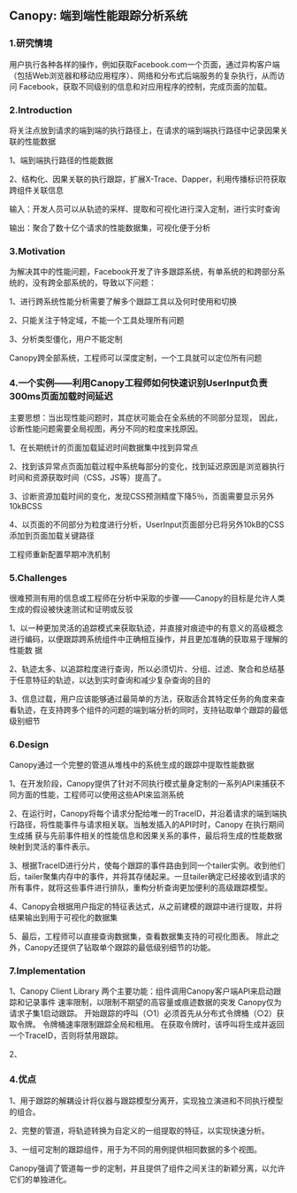## Canopy: 端到端性能跟踪分析系统

### 1.研究情境

用户执行各种各样的操作，例如获取Facebook.com一个页面，通过异构客户端（包括Web浏览器和移动应用程序）、网络和分布式后端服务的复杂执行，从而访问
Facebook，获取不同级别的信息和对应用程序的控制，完成页面的加载。

### 2.Introduction

将关注点放到请求的端到端的执行路径上，在请求的端到端执行路径中记录因果关联的性能数据

1、端到端执行路径的性能数据

2、结构化、因果关联的执行跟踪，扩展X-Trace、Dapper，利用传播标识符获取跨组件关联信息

输入：开发人员可以从轨迹的采样、提取和可视化进行深入定制，进行实时查询

输出：聚合了数十亿个请求的性能数据集，可视化便于分析

### 3.Motivation

为解决其中的性能问题，Facebook开发了许多跟踪系统，有单系统的和跨部分系统的，没有跨全部系统的，导致以下问题：

1、进行跨系统性能分析需要了解多个跟踪工具以及何时使用和切换

2、只能关注于特定域，不能一个工具处理所有问题

3、分析类型僵化，用户不能定制

Canopy跨全部系统，工程师可以深度定制，一个工具就可以定位所有问题

### 4.一个实例——利用Canopy工程师如何快速识别UserInput负责300ms页面加载时间延迟

主要思想：当出现性能问题时，其症状可能会在全系统的不同部分显现， 因此，诊断性能问题需要全局视图，再分不同的粒度来找原因。

1、在长期统计的页面加载延迟时间数据集中找到异常点

2、找到该异常点页面加载过程中系统每部分的变化，找到延迟原因是浏览器执行时间和资源获取时间（CSS，JS等）提高了。 

3、诊断资源加载时间的变化，发现CSS预测精度下降5％，页面需要显示另外10kBCSS

4、以页面的不同部分为粒度进行分析，UserInput页面部分已将另外10kB的CSS添加到页面加载关键路径

工程师重新配置早期冲洗机制

### 5.Challenges

很难预测有用的信息或工程师在分析中采取的步骤——Canopy的目标是允许人类生成的假设被快速测试和证明或反驳

1、以一种更加灵活的追踪模式来获取轨迹，并直接对痕迹中的有意义的高级概念进行编码，以便跟踪跨系统组件中正确相互操作，并且更加准确的获取易于理解的性能数
据

2、轨迹太多、以追踪粒度进行查询，所以必须切片、分组、过滤、聚合和总结基于任意特征的轨迹，以达到实时查询和减少复杂查询的目的

3、信息过载，用户应该能够通过最简单的方法，获取适合其特定任务的角度来查看轨迹，在支持跨多个组件的问题的端到端分析的同时，支持钻取单个跟踪的最低级别细节

### 6.Design
Canopy通过一个完整的管道从堆栈中的系统生成的跟踪中提取性能数据

1、在开发阶段，Canopy提供了针对不同执行模式量身定制的一系列API来捕获不同方面的性能，工程师可以使用这些API来监测系统 

2、在运行时，Canopy将每个请求分配给唯一的TraceID，并沿着请求的端到端执行路径，将性能事件与请求相关联。当触发插入的API时时，Canopy 在执行期间生成捕
获与先前事件相关的性能信息和因果关系的事件，最后将生成的性能数据映射到灵活的事件表示。 

3、根据TraceID进行分片，使每个跟踪的事件路由到同一个tailer实例。收到他们后，tailer聚集内存中的事件，并将其存储起来。一旦tailer确定已经接收到请求的所有事件，就将这些事件进行排队，重构分析查询更加便利的高级跟踪模型。

4、Canopy会根据用户指定的特征表达式，从之前建模的跟踪中进行提取，并将结果输出到用于可视化的数据集

5、最后，工程师可以直接查询数据集，查看数据集支持的可视化图表。 除此之外，Canopy还提供了钻取单个跟踪的最低级别细节的功能。


### 7.Implementation
1、Canopy Client Library
两个主要功能：组件调用Canopy客户端API来启动跟踪和记录事件
速率限制，以限制不期望的高容量或痕迹数据的突发
Canopy仅为请求子集1启动跟踪。 开始跟踪的呼叫（○1）必须首先从分布式令牌桶（○2）获取令牌。 令牌桶速率限制跟踪全局和租用。 在获取令牌时，该呼叫将生成并返回一个TraceID，否则将禁用跟踪。

2、
### 4.优点
1、用于跟踪的解耦设计将仪器与跟踪模型分离开，实现独立演进和不同执行模型的组合。

2、完整的管道，将轨迹转换为自定义的一组提取的特征，以实现快速分析。

3、一组可定制的跟踪组件，用于为不同的用例提供相同数据的多个视图。

Canopy强调了管道每一步的定制，并且提供了组件之间关注的新颖分离，以允许它们的单独进化。 
